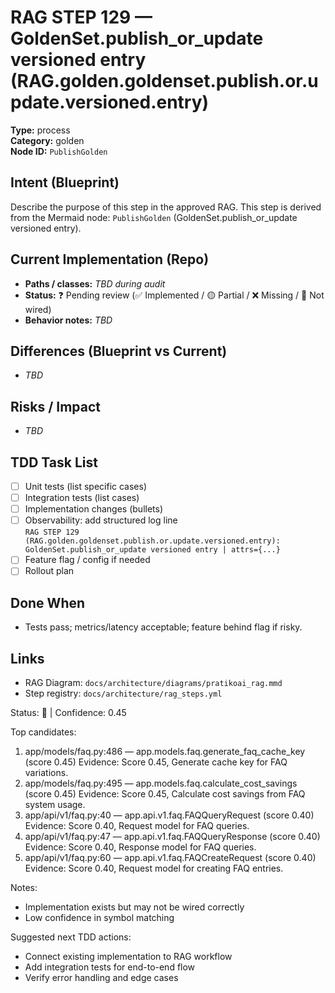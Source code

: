 # RAG STEP 129 — GoldenSet.publish_or_update versioned entry (RAG.golden.goldenset.publish.or.update.versioned.entry)

**Type:** process  
**Category:** golden  
**Node ID:** `PublishGolden`

## Intent (Blueprint)
Describe the purpose of this step in the approved RAG. This step is derived from the Mermaid node: `PublishGolden` (GoldenSet.publish_or_update versioned entry).

## Current Implementation (Repo)
- **Paths / classes:** _TBD during audit_
- **Status:** ❓ Pending review (✅ Implemented / 🟡 Partial / ❌ Missing / 🔌 Not wired)
- **Behavior notes:** _TBD_

## Differences (Blueprint vs Current)
- _TBD_

## Risks / Impact
- _TBD_

## TDD Task List
- [ ] Unit tests (list specific cases)
- [ ] Integration tests (list cases)
- [ ] Implementation changes (bullets)
- [ ] Observability: add structured log line  
  `RAG STEP 129 (RAG.golden.goldenset.publish.or.update.versioned.entry): GoldenSet.publish_or_update versioned entry | attrs={...}`
- [ ] Feature flag / config if needed
- [ ] Rollout plan

## Done When
- Tests pass; metrics/latency acceptable; feature behind flag if risky.

## Links
- RAG Diagram: `docs/architecture/diagrams/pratikoai_rag.mmd`
- Step registry: `docs/architecture/rag_steps.yml`


<!-- AUTO-AUDIT:BEGIN -->
Status: 🔌  |  Confidence: 0.45

Top candidates:
1) app/models/faq.py:486 — app.models.faq.generate_faq_cache_key (score 0.45)
   Evidence: Score 0.45, Generate cache key for FAQ variations.
2) app/models/faq.py:495 — app.models.faq.calculate_cost_savings (score 0.45)
   Evidence: Score 0.45, Calculate cost savings from FAQ system usage.
3) app/api/v1/faq.py:40 — app.api.v1.faq.FAQQueryRequest (score 0.40)
   Evidence: Score 0.40, Request model for FAQ queries.
4) app/api/v1/faq.py:47 — app.api.v1.faq.FAQQueryResponse (score 0.40)
   Evidence: Score 0.40, Response model for FAQ queries.
5) app/api/v1/faq.py:60 — app.api.v1.faq.FAQCreateRequest (score 0.40)
   Evidence: Score 0.40, Request model for creating FAQ entries.

Notes:
- Implementation exists but may not be wired correctly
- Low confidence in symbol matching

Suggested next TDD actions:
- Connect existing implementation to RAG workflow
- Add integration tests for end-to-end flow
- Verify error handling and edge cases
<!-- AUTO-AUDIT:END -->